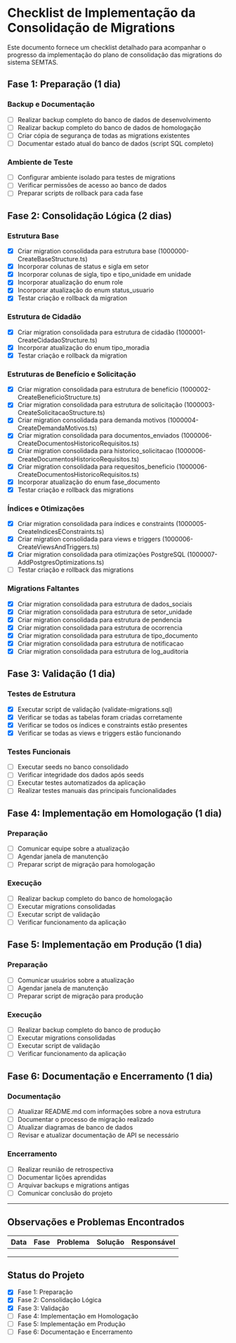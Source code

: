 # Checklist de Implementação da Consolidação de Migrations

Este documento fornece um checklist detalhado para acompanhar o progresso da implementação do plano de consolidação das migrations do sistema SEMTAS.

## Fase 1: Preparação (1 dia)

### Backup e Documentação
- [ ] Realizar backup completo do banco de dados de desenvolvimento
- [ ] Realizar backup completo do banco de dados de homologação
- [ ] Criar cópia de segurança de todas as migrations existentes
- [ ] Documentar estado atual do banco de dados (script SQL completo)

### Ambiente de Teste
- [ ] Configurar ambiente isolado para testes de migrations
- [ ] Verificar permissões de acesso ao banco de dados
- [ ] Preparar scripts de rollback para cada fase

## Fase 2: Consolidação Lógica (2 dias)

### Estrutura Base
- [x] Criar migration consolidada para estrutura base (1000000-CreateBaseStructure.ts)
- [x] Incorporar colunas de status e sigla em setor
- [x] Incorporar colunas de sigla, tipo e tipo_unidade em unidade
- [x] Incorporar atualização do enum role
- [x] Incorporar atualização do enum status_usuario
- [x] Testar criação e rollback da migration

### Estrutura de Cidadão
- [x] Criar migration consolidada para estrutura de cidadão (1000001-CreateCidadaoStructure.ts)
- [x] Incorporar atualização do enum tipo_moradia
- [x] Testar criação e rollback da migration

### Estruturas de Benefício e Solicitação
- [x] Criar migration consolidada para estrutura de benefício (1000002-CreateBeneficioStructure.ts)
- [x] Criar migration consolidada para estrutura de solicitação (1000003-CreateSolicitacaoStructure.ts)
- [x] Criar migration consolidada para demanda motivos (1000004-CreateDemandaMotivos.ts)
- [x] Criar migration consolidada para documentos_enviados (1000006-CreateDocumentosHistoricoRequisitos.ts)
- [x] Criar migration consolidada para historico_solicitacao (1000006-CreateDocumentosHistoricoRequisitos.ts)
- [x] Criar migration consolidada para requesitos_beneficio (1000006-CreateDocumentosHistoricoRequisitos.ts)
- [x] Incorporar atualização do enum fase_documento
- [x] Testar criação e rollback das migrations

### Índices e Otimizações
- [x] Criar migration consolidada para índices e constraints (1000005-CreateIndicesEConstraints.ts)
- [x] Criar migration consolidada para views e triggers (1000006-CreateViewsAndTriggers.ts)
- [x] Criar migration consolidada para otimizações PostgreSQL (1000007-AddPostgresOptimizations.ts)
- [ ] Testar criação e rollback das migrations

### Migrations Faltantes
- [x] Criar migration consolidada para estrutura de dados_sociais
- [x] Criar migration consolidada para estrutura de setor_unidade
- [x] Criar migration consolidada para estrutura de pendencia
- [x] Criar migration consolidada para estrutura de ocorrencia
- [x] Criar migration consolidada para estrutura de tipo_documento
- [x] Criar migration consolidada para estrutura de notificacao
- [x] Criar migration consolidada para estrutura de log_auditoria

## Fase 3: Validação (1 dia)

### Testes de Estrutura
- [x] Executar script de validação (validate-migrations.sql)
- [x] Verificar se todas as tabelas foram criadas corretamente
- [x] Verificar se todos os índices e constraints estão presentes
- [x] Verificar se todas as views e triggers estão funcionando

### Testes Funcionais
- [ ] Executar seeds no banco consolidado
- [ ] Verificar integridade dos dados após seeds
- [ ] Executar testes automatizados da aplicação
- [ ] Realizar testes manuais das principais funcionalidades

## Fase 4: Implementação em Homologação (1 dia)

### Preparação
- [ ] Comunicar equipe sobre a atualização
- [ ] Agendar janela de manutenção
- [ ] Preparar script de migração para homologação

### Execução
- [ ] Realizar backup completo do banco de homologação
- [ ] Executar migrations consolidadas
- [ ] Executar script de validação
- [ ] Verificar funcionamento da aplicação

## Fase 5: Implementação em Produção (1 dia)

### Preparação
- [ ] Comunicar usuários sobre a atualização
- [ ] Agendar janela de manutenção
- [ ] Preparar script de migração para produção

### Execução
- [ ] Realizar backup completo do banco de produção
- [ ] Executar migrations consolidadas
- [ ] Executar script de validação
- [ ] Verificar funcionamento da aplicação

## Fase 6: Documentação e Encerramento (1 dia)

### Documentação
- [ ] Atualizar README.md com informações sobre a nova estrutura
- [ ] Documentar o processo de migração realizado
- [ ] Atualizar diagramas de banco de dados
- [ ] Revisar e atualizar documentação de API se necessário

### Encerramento
- [ ] Realizar reunião de retrospectiva
- [ ] Documentar lições aprendidas
- [ ] Arquivar backups e migrations antigas
- [ ] Comunicar conclusão do projeto

---

## Observações e Problemas Encontrados

| Data | Fase | Problema | Solução | Responsável |
|------|------|----------|---------|-------------|
|      |      |          |         |             |
|      |      |          |         |             |
|      |      |          |         |             |

## Status do Projeto

- [x] Fase 1: Preparação
- [x] Fase 2: Consolidação Lógica
- [x] Fase 3: Validação
- [ ] Fase 4: Implementação em Homologação
- [ ] Fase 5: Implementação em Produção
- [ ] Fase 6: Documentação e Encerramento